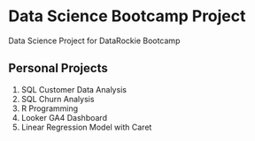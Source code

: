 # Data Science Bootcamp Project
Data Science Project for DataRockie Bootcamp

## Personal Projects
1. SQL Customer Data Analysis
2. SQL Churn Analysis
3. R Programming
4. Looker GA4 Dashboard
5. Linear Regression Model with Caret

